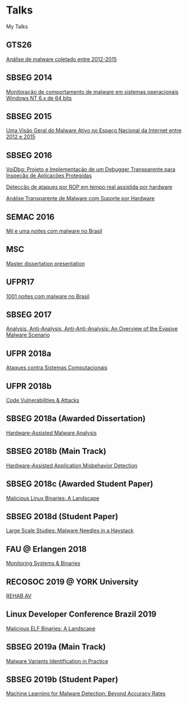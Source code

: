 # Talks
My Talks

## GTS26
[Análise de malware coletado entre 2012-2015](GTS26/02-analise-malware.pdf)

## SBSEG 2014
[Monitoração de comportamento de malware em
sistemas operacionais Windows NT 6.x de 64 bits](SBSEG14/2014-marcus-sbseg-slides.pdf)

## SBSEG 2015
[Uma Visão Geral do Malware Ativo no Espaço
Nacional da Internet entre 2012 e 2015](SBSEG15/2015-marcus-sbseg-slides.pdf)

## SBSEG 2016
[VoiDbg: Projeto e Implementação de um
Debugger Transparente para Inspeção de
Aplicações Protegidas](SBSEG16/2016-marcus-sbseg-debug-slides.pdf)

[Detecção de ataques por ROP em tempo real
assistida por hardware](SBSEG16/2016-marcus-sbseg-rop-slides.pdf)

[Análise Transparente de Malware com Suporte
por Hardware](SBSEG16/2016-marcus-sbseg-tracer-slides.pdf)

## SEMAC 2016
[Mil e uma noites com malware no Brasil](SEMAC/semac.pdf)

## MSC
[Master dissertation presentation](MSC/master.pdf)

## UFPR17
[1001 noites com malware no Brasil](UFPR17/semana.pdf)

## SBSEG 2017
[Analysis, Anti-Analysis, Anti-Anti-Analysis: An Overview of the Evasive Malware Scenario](SBSEG17/slides.pdf)

## UFPR 2018a
[Ataques contra Sistemas Computacionais](UFPR18a/intro.pdf)

## UFPR 2018b
[Code Vulnerabilities & Attacks](UFPR18b/attacks.pdf)

## SBSEG 2018a (Awarded Dissertation)
[Hardware-Assisted Malware Analysis](SBSEG18/ctd.pdf)

## SBSEG 2018b (Main Track)

[Hardware-Assisted Application Misbehavior Detection](SBSEG18/misbehavior.pdf)

## SBSEG 2018c (Awarded Student Paper)

[Malicious Linux Binaries: A Landscape](SBSEG18/elf.pdf)

## SBSEG 2018d (Student Paper)

[Large Scale Studies: Malware Needles in a Haystack](SBSEG18/large.pdf)

## FAU @ Erlangen 2018
[Monitoring Systems & Binaries](FAU18/monitoring.pdf)

## RECOSOC 2019 @ YORK University
[REHAB AV](RECOSOC19/slides.pdf)

## Linux Developer Conference Brazil 2019
[Malicious ELF Binaries: A Landscape](LinuxDevBR/slides.pdf)

## SBSEG 2019a (Main Track)
[Malware Variants Identification in Practice](SBSEG19/variants.pdf)

## SBSEG 2019b (Student Paper)

[Machine Learning for Malware Detection: Beyond Accuracy Rates](SBSEG19/elf_classifier.pdf)
